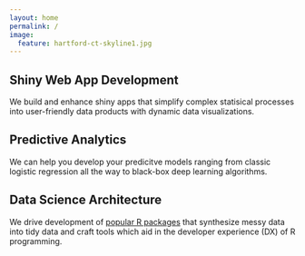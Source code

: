 ```yaml
---
layout: home
permalink: /
image:
  feature: hartford-ct-skyline1.jpg
---
```


<div class="tiles">

<div class="tile">
  <h2 class="post-title">Shiny Web App Development</h2>
  <p class="post-excerpt">We build and enhance shiny apps that simplify complex statisical processes into user-friendly data products with dynamic data visualizations.</p>
</div><!-- /.tile -->

<div class="tile">
  <h2 class="post-title">Predictive Analytics</h2>
  <p class="post-excerpt">We can help you develop your predicitve models ranging from classic logistic regression all the way to black-box deep learning algorithms.</p>
</div><!-- /.tile -->

<div class="tile">
  <h2 class="post-title">Data Science Architecture</h2>
  <p class="post-excerpt">We drive development of <a href="https://github.com/jasdumas/shinyLP">popular R packages</a> that synthesize messy data into tidy data and craft tools which aid in the developer experience (DX) of R programming. </p>
</div><!-- /.tile -->

</div><!-- /.tiles -->
